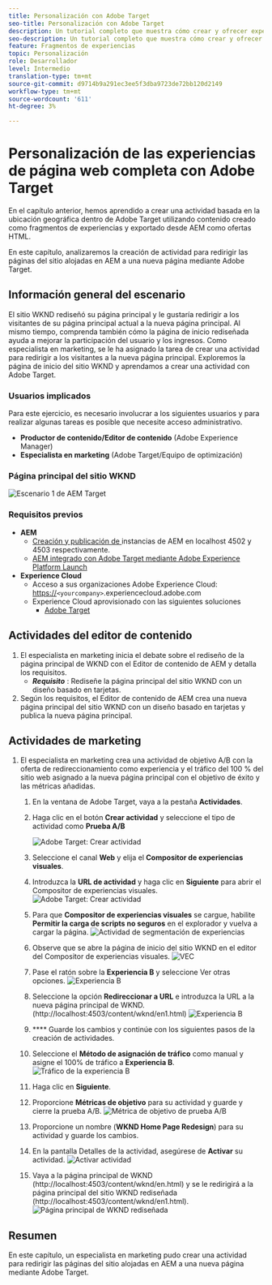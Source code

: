 ```yaml
---
title: Personalización con Adobe Target
seo-title: Personalización con Adobe Target
description: Un tutorial completo que muestra cómo crear y ofrecer experiencias personalizadas con Adobe Target.
seo-description: Un tutorial completo que muestra cómo crear y ofrecer experiencias personalizadas con Adobe Target.
feature: Fragmentos de experiencias
topic: Personalización
role: Desarrollador
level: Intermedio
translation-type: tm+mt
source-git-commit: d9714b9a291ec3ee5f3dba9723de72bb120d2149
workflow-type: tm+mt
source-wordcount: '611'
ht-degree: 3%

---
```



# Personalización de las experiencias de página web completa con Adobe Target

En el capítulo anterior, hemos aprendido a crear una actividad basada en la ubicación geográfica dentro de Adobe Target utilizando contenido creado como fragmentos de experiencias y exportado desde AEM como ofertas HTML.

En este capítulo, analizaremos la creación de actividad para redirigir las páginas del sitio alojadas en AEM a una nueva página mediante Adobe Target.

## Información general del escenario

El sitio WKND rediseñó su página principal y le gustaría redirigir a los visitantes de su página principal actual a la nueva página principal. Al mismo tiempo, comprenda también cómo la página de inicio rediseñada ayuda a mejorar la participación del usuario y los ingresos. Como especialista en marketing, se le ha asignado la tarea de crear una actividad para redirigir a los visitantes a la nueva página principal. Exploremos la página de inicio del sitio WKND y aprendamos a crear una actividad con Adobe Target.

### Usuarios implicados

Para este ejercicio, es necesario involucrar a los siguientes usuarios y para realizar algunas tareas es posible que necesite acceso administrativo.

* **Productor de contenido/Editor de contenido**  (Adobe Experience Manager)
* **Especialista en marketing**  (Adobe Target/Equipo de optimización)

### Página principal del sitio WKND

![Escenario 1 de AEM Target](assets/personalization-use-case-2/aem-target-use-case-2.png)

### Requisitos previos

* **AEM**
   * [Creación y publicación de ](./implementation.md#getting-aem) instancias de AEM en localhost 4502 y 4503 respectivamente.
   * [AEM integrado con Adobe Target mediante Adobe Experience Platform Launch](./using-launch-adobe-io.md#aem-target-using-launch-by-adobe)
* **Experience Cloud**
   * Acceso a sus organizaciones Adobe Experience Cloud: <https://>`<yourcompany>`.experiencecloud.adobe.com
   * Experience Cloud aprovisionado con las siguientes soluciones
      * [Adobe Target](https://experiencecloud.adobe.com)

## Actividades del editor de contenido

1. El especialista en marketing inicia el debate sobre el rediseño de la página principal de WKND con el Editor de contenido de AEM y detalla los requisitos.
   * ***Requisito*** : Rediseñe la página principal del sitio WKND con un diseño basado en tarjetas.
2. Según los requisitos, el Editor de contenido de AEM crea una nueva página principal del sitio WKND con un diseño basado en tarjetas y publica la nueva página principal.

## Actividades de marketing

1. El especialista en marketing crea una actividad de objetivo A/B con la oferta de redireccionamiento como experiencia y el tráfico del 100 % del sitio web asignado a la nueva página principal con el objetivo de éxito y las métricas añadidas.
   1. En la ventana de Adobe Target, vaya a la pestaña **Actividades**.
   2. Haga clic en el botón **Crear actividad** y seleccione el tipo de actividad como **Prueba A/B**

      ![Adobe Target: Crear actividad](assets/personalization-use-case-2/create-ab-activity.png)
   3. Seleccione el canal **Web** y elija el **Compositor de experiencias visuales**.
   4. Introduzca la **URL de actividad** y haga clic en **Siguiente** para abrir el Compositor de experiencias visuales.
      ![Adobe Target: Crear actividad](assets/personalization-use-case-2/create-activity-ab-name.png)
   5. Para que **Compositor de experiencias visuales** se cargue, habilite **Permitir la carga de scripts no seguros** en el explorador y vuelva a cargar la página.
      ![Actividad de segmentación de experiencias](assets/personalization-use-case-1/load-unsafe-scripts.png)
   6. Observe que se abre la página de inicio del sitio WKND en el editor del Compositor de experiencias visuales.
      ![VEC](assets/personalization-use-case-2/vec.png)
   7. Pase el ratón sobre la **Experiencia B** y seleccione Ver otras opciones.
      ![Experiencia B](assets/personalization-use-case-2/redirect-url.png)
   8. Seleccione la opción **Redireccionar a URL** e introduzca la URL a la nueva página principal de WKND. (http://localhost:4503/content/wknd/en1.html)
      ![Experiencia B](assets/personalization-use-case-2/redirect-url-2.png)
   9. **** Guarde los cambios y continúe con los siguientes pasos de la creación de actividades.
   10. Seleccione el **Método de asignación de tráfico** como manual y asigne el 100% de tráfico a **Experiencia B**.
      ![Tráfico de la experiencia B](assets/personalization-use-case-2/traffic.png)
   11. Haga clic en **Siguiente**. 
   12. Proporcione **Métricas de objetivo** para su actividad y guarde y cierre la prueba A/B.
      ![Métrica de objetivo de prueba A/B](assets/personalization-use-case-2/goal-metric.png)
   13. Proporcione un nombre (**WKND Home Page Redesign**) para su actividad y guarde los cambios.
   14. En la pantalla Detalles de la actividad, asegúrese de **Activar** su actividad.
      ![Activar actividad](assets/personalization-use-case-2/ab-activate.png)
   15. Vaya a la página principal de WKND (http://localhost:4503/content/wknd/en.html) y se le redirigirá a la página principal del sitio WKND rediseñada (http://localhost:4503/content/wknd/en1.html).
      ![Página principal de WKND rediseñada](assets/personalization-use-case-2/WKND-home-page-redesign.png)

## Resumen

En este capítulo, un especialista en marketing pudo crear una actividad para redirigir las páginas del sitio alojadas en AEM a una nueva página mediante Adobe Target.
